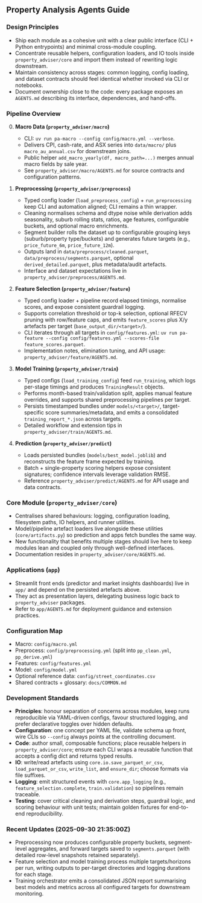 ## Property Analysis Agents Guide

### Design Principles
- Ship each module as a cohesive unit with a clear public interface (CLI + Python entrypoints) and minimal cross-module coupling.
- Concentrate reusable helpers, configuration loaders, and IO tools inside `property_adviser/core` and import them instead of rewriting logic downstream.
- Maintain consistency across stages: common logging, config loading, and dataset contracts should feel identical whether invoked via CLI or notebooks.
- Document ownership close to the code: every package exposes an `AGENTS.md` describing its interface, dependencies, and hand-offs.

### Pipeline Overview
0. **Macro Data (`property_adviser/macro`)**
   - CLI: `uv run pa-macro --config config/macro.yml --verbose`.
   - Delivers CPI, cash-rate, and ASX series into `data/macro/` plus `macro_au_annual.csv` for downstream joins.
   - Public helper `add_macro_yearly(df, macro_path=...)` merges annual macro fields by sale year.
   - See `property_adviser/macro/AGENTS.md` for source contracts and configuration patterns.

1. **Preprocessing (`property_adviser/preprocess`)**
   - Typed config loader (`load_preprocess_config`) + `run_preprocessing` keep CLI and automation aligned; CLI remains a thin wrapper.
   - Cleaning normalises schema and dtype noise while derivation adds seasonality, suburb rolling stats, ratios, age features, configurable buckets, and optional macro enrichments.
   - Segment builder rolls the dataset up to configurable grouping keys (suburb/property type/buckets) and generates future targets (e.g., `price_future_6m`, `price_future_12m`).
   - Outputs land in `data/preprocess/cleaned.parquet`, `data/preprocess/segments.parquet`, optional `derived_detailed.parquet`, plus metadata/audit artefacts.
   - Interface and dataset expectations live in `property_adviser/preprocess/AGENTS.md`.

2. **Feature Selection (`property_adviser/feature`)**
   - Typed config loader + pipeline record elapsed timings, normalise scores, and expose consistent guardrail logging.
   - Supports correlation threshold or top-k selection, optional RFECV pruning with row/feature caps, and emits `feature_scores` plus X/y artefacts per target (`base_output_dir/<target>/`).
   - CLI iterates through all targets in `config/features.yml`: `uv run pa-feature --config config/features.yml --scores-file feature_scores.parquet`.
   - Implementation notes, elimination tuning, and API usage: `property_adviser/feature/AGENTS.md`.

3. **Model Training (`property_adviser/train`)**
   - Typed configs (`load_training_config`) feed `run_training`, which logs per-stage timings and produces `TrainingResult` objects.
   - Performs month-based train/validation split, applies manual feature overrides, and supports shared preprocessing pipelines per target.
   - Persists timestamped bundles under `models/<target>/`, target-specific score summaries/metadata, and emits a consolidated `training_report_*.json` across targets.
   - Detailed workflow and extension tips in `property_adviser/train/AGENTS.md`.

4. **Prediction (`property_adviser/predict`)**
   - Loads persisted bundles (`models/best_model.joblib`) and reconstructs the feature frame expected by training.
   - Batch + single-property scoring helpers expose consistent signatures; confidence intervals leverage validation RMSE.
   - Reference `property_adviser/predict/AGENTS.md` for API usage and data contracts.

### Core Module (`property_adviser/core`)
- Centralises shared behaviours: logging, configuration loading, filesystem paths, IO helpers, and runner utilities.
- Model/pipeline artefact loaders live alongside these utilities (`core/artifacts.py`) so prediction and apps fetch bundles the same way.
- New functionality that benefits multiple stages should live here to keep modules lean and coupled only through well-defined interfaces.
- Documentation resides in `property_adviser/core/AGENTS.md`.

### Applications (`app`)
- Streamlit front ends (predictor and market insights dashboards) live in `app/` and depend on the persisted artefacts above.
- They act as presentation layers, delegating business logic back to `property_adviser` packages.
- Refer to `app/AGENTS.md` for deployment guidance and extension practices.

### Configuration Map
- Macro: `config/macro.yml`
- Preprocess: `config/preprocessing.yml` (split into `pp_clean.yml`, `pp_derive.yml`)
- Features: `config/features.yml`
- Model: `config/model.yml`
- Optional reference data: `config/street_coordinates.csv`
- Shared contracts + glossary: `docs/COMMON.md`

### Development Standards
- **Principles**: honour separation of concerns across modules, keep runs reproducible via YAML-driven configs, favour structured logging, and prefer declarative toggles over hidden defaults.
- **Configuration**: one concept per YAML file, validate schema up front, wire CLIs so `--config` always points at the controlling document.
- **Code**: author small, composable functions; place reusable helpers in `property_adviser/core`; ensure each CLI wraps a reusable function that accepts a config dict and returns typed results.
- **IO**: write/read artefacts using `core.io.save_parquet_or_csv`, `load_parquet_or_csv`, `write_list`, and `ensure_dir`; choose formats via file suffixes.
- **Logging**: emit structured events with `core.app_logging` (e.g., `feature_selection.complete`, `train.validation`) so pipelines remain traceable.
- **Testing**: cover critical cleaning and derivation steps, guardrail logic, and scoring behaviour with unit tests; maintain golden fixtures for end-to-end reproducibility.

### Recent Updates (2025-09-30 21:35:00Z)
- Preprocessing now produces configurable property buckets, segment-level aggregates, and forward targets saved to `segments.parquet` (with detailed row-level snapshots retained separately).
- Feature selection and model training process multiple targets/horizons per run, writing outputs to per-target directories and logging durations for each stage.
- Training orchestrator emits a consolidated JSON report summarising best models and metrics across all configured targets for downstream monitoring.
